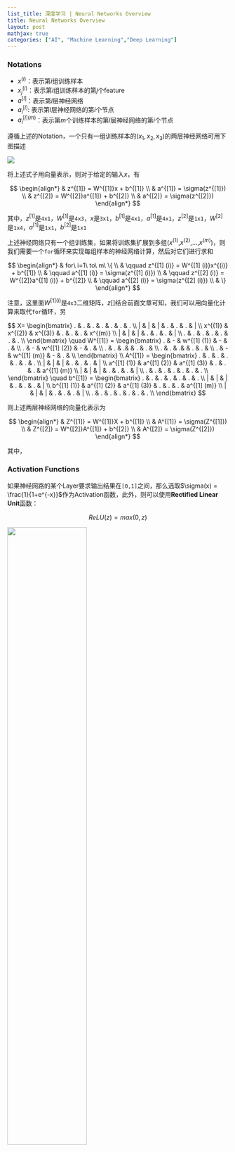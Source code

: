 ```yaml
---
list_title: 深度学习 | Neural Networks Overview
title: Neural Networks Overview
layout: post
mathjax: true
categories: ["AI", "Machine Learning","Deep Learning"]
---
```


### Notations

- $x^{(i)}$：表示第$i$组训练样本
- $x^{(i)}_j$：表示第$i$组训练样本的第$j$个feature
- $a^{[l]}$：表示第$l$层神经网络
- $a^{[l]}_i$: 表示第$l$层神经网络的第$i$个节点
- $a^{[l] (m)}_i$：表示第$m$个训练样本的第$l$层神经网络的第$i$个节点

遵循上述的Notation，一个只有一组训练样本的$(x_1, x_2, x_3)$的两层神经网络可用下图描述

<img src="{{site.baseurl}}/assets/images/2018/01/dp-w3-1.png" class="md-img-center">

将上述式子用向量表示，则对于给定的输入$x$，有

$$
\begin{align*}
& z^{[1]} = W^{[1]}x + b^{[1]} \\
& a^{[1]} = \sigma(z^{[1]}) \\ 
& z^{[2]} = W^{[2]}a^{[1]} + b^{[2]} \\
& a^{[2]} = \sigma(z^{[2]}) 
\end{align*}
$$

其中，$z^{[1]}$是`4x1`，$W^{[1]}$是`4x3`，$x$是`3x1`，$b^{[1]}$是`4x1`，$a^{[1]}$是`4x1`，$z^{[2]}$是`1x1`，$W^{[2]}$是`1x4`，$a^{[1]}$是`1x1`，$b^{[2]}$是`1x1`

上述神经网络只有一个组训练集，如果将训练集扩展到多组($x^{(1)}$,$x^{(2)}$,...,$x^{(m)})$，则我们需要一个`for`循环来实现每组样本的神经网络计算，然后对它们进行求和

$$
\begin{align*}
& for\ i=1\ to\ m\ \{ \\
& \qquad z^{[1] (i)} = W^{[1] (i)}x^{(i)} + b^{[1]} \\
& \qquad a^{[1] (i)} = \sigma(z^{[1] (i)}) \\ 
& \qquad z^{[2] (i)} = W^{[2]}a^{[1] (i)} + b^{[2]} \\
& \qquad a^{[2] (i)} = \sigma(z^{[2] (i)}) \\
& \}
\end{align*}
$$

注意，这里面$W^{[1] (i)}$是`4x3`二维矩阵，$z[]$结合前面文章可知，我们可以用向量化计算来取代`for`循环，另

$$
X= 
\begin{bmatrix}
. & . & . & . & . & . & . \\
| & | & | & . & . & . & | \\
x^{(1)} & x^{(2)} & x^{(3)} & . & . & . & x^{(m)} \\
| & | & | & . & . & . & | \\
. & . & . & . & . & . & . \\
\end{bmatrix}
\quad
W^{[1]} = 
\begin{bmatrix}
. & - & w^{[1] (1)} & - & . & \\
. & - & w^{[1] (2)} & - & . & \\
. & . & .&  & . & . & \\
. & . & .&  & . & . & \\
. & - & w^{[1] (m)} & - & . & \\
\end{bmatrix}
\\
A^{[1]} = 
\begin{bmatrix}
. & . & . & . & . & . & . \\
| & | & | & . & . & . & | \\
a^{[1] (1)} & a^{[1] (2)} & a^{[1] (3)} & . & . & . & a^{[1] (m)} \\
| & | & | & . & . & . & | \\
. & . & . & . & . & . & . \\
\end{bmatrix}
\quad
b^{[1]} = 
\begin{bmatrix}
. & . & . & . & . & . & . \\
| & | & | & . & . & . & | \\
b^{[1] (1)} & a^{[1] (2)} & a^{[1] (3)} & . & . & . & a^{[1] (m)} \\
| & | & | & . & . & . & | \\
. & . & . & . & . & . & . \\
\end{bmatrix}
$$

则上述两层神经网络的向量化表示为

$$
\begin{align*}
& Z^{[1]} = W^{[1]}X + b^{[1]} \\
& A^{[1]} = \sigma(Z^{[1]}) \\ 
& Z^{[2]} = W^{[2]}A^{[1]} + b^{[2]} \\
& A^{[2]} = \sigma(Z^{[2]}) 
\end{align*}
$$

其中，

### Activation Functions

如果神经网路的某个Layer要求输出结果在`[0,1]`之间，那么选取$\sigma(x) = \frac{1}{1+e^{-x}}$作为Activation函数，此外，则可以使用**Rectified Linear Unit**函数：

$$
ReLU(z) = max(0,z)
$$

<img src="{{site.baseurl}}/assets/images/2018/01/dp-w3-3.png" class="md-img-center" width="60%">

